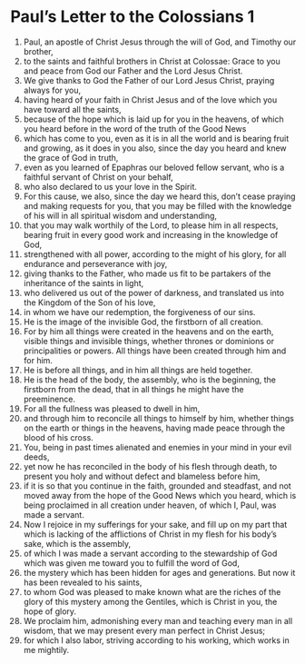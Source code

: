 ﻿
# Paul’s Letter to the Colossians 1
1. Paul, an apostle of Christ Jesus through the will of God, and Timothy our brother, 
2. to the saints and faithful brothers in Christ at Colossae: Grace to you and peace from God our Father and the Lord Jesus Christ. 
3. We give thanks to God the Father of our Lord Jesus Christ, praying always for you, 
4. having heard of your faith in Christ Jesus and of the love which you have toward all the saints, 
5. because of the hope which is laid up for you in the heavens, of which you heard before in the word of the truth of the Good News 
6. which has come to you, even as it is in all the world and is bearing fruit and growing, as it does in you also, since the day you heard and knew the grace of God in truth, 
7. even as you learned of Epaphras our beloved fellow servant, who is a faithful servant of Christ on your behalf, 
8. who also declared to us your love in the Spirit. 
9. For this cause, we also, since the day we heard this, don’t cease praying and making requests for you, that you may be filled with the knowledge of his will in all spiritual wisdom and understanding, 
10. that you may walk worthily of the Lord, to please him in all respects, bearing fruit in every good work and increasing in the knowledge of God, 
11. strengthened with all power, according to the might of his glory, for all endurance and perseverance with joy, 
12. giving thanks to the Father, who made us fit to be partakers of the inheritance of the saints in light, 
13. who delivered us out of the power of darkness, and translated us into the Kingdom of the Son of his love, 
14. in whom we have our redemption, the forgiveness of our sins. 
15. He is the image of the invisible God, the firstborn of all creation. 
16. For by him all things were created in the heavens and on the earth, visible things and invisible things, whether thrones or dominions or principalities or powers. All things have been created through him and for him. 
17. He is before all things, and in him all things are held together. 
18. He is the head of the body, the assembly, who is the beginning, the firstborn from the dead, that in all things he might have the preeminence. 
19. For all the fullness was pleased to dwell in him, 
20. and through him to reconcile all things to himself by him, whether things on the earth or things in the heavens, having made peace through the blood of his cross. 
21. You, being in past times alienated and enemies in your mind in your evil deeds, 
22. yet now he has reconciled in the body of his flesh through death, to present you holy and without defect and blameless before him, 
23. if it is so that you continue in the faith, grounded and steadfast, and not moved away from the hope of the Good News which you heard, which is being proclaimed in all creation under heaven, of which I, Paul, was made a servant. 
24. Now I rejoice in my sufferings for your sake, and fill up on my part that which is lacking of the afflictions of Christ in my flesh for his body’s sake, which is the assembly, 
25. of which I was made a servant according to the stewardship of God which was given me toward you to fulfill the word of God, 
26. the mystery which has been hidden for ages and generations. But now it has been revealed to his saints, 
27. to whom God was pleased to make known what are the riches of the glory of this mystery among the Gentiles, which is Christ in you, the hope of glory. 
28. We proclaim him, admonishing every man and teaching every man in all wisdom, that we may present every man perfect in Christ Jesus; 
29. for which I also labor, striving according to his working, which works in me mightily. 

